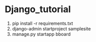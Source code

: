 # Django_tutorial

1. pip install -r requirements.txt
2. django-admin startproject samplesite
3. manage.py startapp bboard 